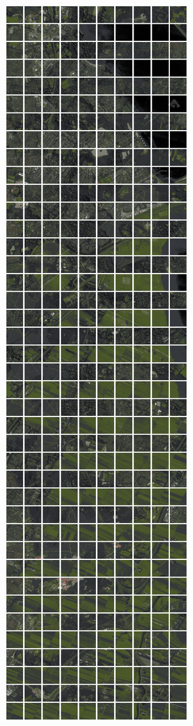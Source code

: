 <html>
<div>
<img src="https://github.com/HakkaTjakka/NL_TILE_MAP/blob/main/18/622/-1050/r.6220.-10500.png" height="44" width="44">
<img src="https://github.com/HakkaTjakka/NL_TILE_MAP/blob/main/18/622/-1050/r.6221.-10500.png" height="44" width="44">
<img src="https://github.com/HakkaTjakka/NL_TILE_MAP/blob/main/18/622/-1050/r.6222.-10500.png" height="44" width="44">
<img src="https://github.com/HakkaTjakka/NL_TILE_MAP/blob/main/18/622/-1050/r.6223.-10500.png" height="44" width="44">
<img src="https://github.com/HakkaTjakka/NL_TILE_MAP/blob/main/18/622/-1050/r.6224.-10500.png" height="44" width="44">
<img src="https://github.com/HakkaTjakka/NL_TILE_MAP/blob/main/18/622/-1050/r.6225.-10500.png" height="44" width="44">
<img src="https://github.com/HakkaTjakka/NL_TILE_MAP/blob/main/18/622/-1050/r.6226.-10500.png" height="44" width="44">
<img src="https://github.com/HakkaTjakka/NL_TILE_MAP/blob/main/18/622/-1050/r.6227.-10500.png" height="44" width="44">
<img src="https://github.com/HakkaTjakka/NL_TILE_MAP/blob/main/18/622/-1050/r.6228.-10500.png" height="44" width="44">
<img src="https://github.com/HakkaTjakka/NL_TILE_MAP/blob/main/18/622/-1050/r.6229.-10500.png" height="44" width="44">
<img src="https://github.com/HakkaTjakka/NL_TILE_MAP/blob/main/18/623/-1050/r.6230.-10500.png" height="44" width="44">
<img src="https://github.com/HakkaTjakka/NL_TILE_MAP/blob/main/18/623/-1050/r.6231.-10500.png" height="44" width="44">
<img src="https://github.com/HakkaTjakka/NL_TILE_MAP/blob/main/18/623/-1050/r.6232.-10500.png" height="44" width="44">
<img src="https://github.com/HakkaTjakka/NL_TILE_MAP/blob/main/18/623/-1050/r.6233.-10500.png" height="44" width="44">
<img src="https://github.com/HakkaTjakka/NL_TILE_MAP/blob/main/18/623/-1050/r.6234.-10500.png" height="44" width="44">
<img src="https://github.com/HakkaTjakka/NL_TILE_MAP/blob/main/18/623/-1050/r.6235.-10500.png" height="44" width="44">
<img src="https://github.com/HakkaTjakka/NL_TILE_MAP/blob/main/18/623/-1050/r.6236.-10500.png" height="44" width="44">
<img src="https://github.com/HakkaTjakka/NL_TILE_MAP/blob/main/18/623/-1050/r.6237.-10500.png" height="44" width="44">
<img src="https://github.com/HakkaTjakka/NL_TILE_MAP/blob/main/18/623/-1050/r.6238.-10500.png" height="44" width="44">
<img src="https://github.com/HakkaTjakka/NL_TILE_MAP/blob/main/18/623/-1050/r.6239.-10500.png" height="44" width="44">
<br>
<img src="https://github.com/HakkaTjakka/NL_TILE_MAP/blob/main/18/622/-1050/r.6220.-10499.png" height="44" width="44">
<img src="https://github.com/HakkaTjakka/NL_TILE_MAP/blob/main/18/622/-1050/r.6221.-10499.png" height="44" width="44">
<img src="https://github.com/HakkaTjakka/NL_TILE_MAP/blob/main/18/622/-1050/r.6222.-10499.png" height="44" width="44">
<img src="https://github.com/HakkaTjakka/NL_TILE_MAP/blob/main/18/622/-1050/r.6223.-10499.png" height="44" width="44">
<img src="https://github.com/HakkaTjakka/NL_TILE_MAP/blob/main/18/622/-1050/r.6224.-10499.png" height="44" width="44">
<img src="https://github.com/HakkaTjakka/NL_TILE_MAP/blob/main/18/622/-1050/r.6225.-10499.png" height="44" width="44">
<img src="https://github.com/HakkaTjakka/NL_TILE_MAP/blob/main/18/622/-1050/r.6226.-10499.png" height="44" width="44">
<img src="https://github.com/HakkaTjakka/NL_TILE_MAP/blob/main/18/622/-1050/r.6227.-10499.png" height="44" width="44">
<img src="https://github.com/HakkaTjakka/NL_TILE_MAP/blob/main/18/622/-1050/r.6228.-10499.png" height="44" width="44">
<img src="https://github.com/HakkaTjakka/NL_TILE_MAP/blob/main/18/622/-1050/r.6229.-10499.png" height="44" width="44">
<img src="https://github.com/HakkaTjakka/NL_TILE_MAP/blob/main/18/623/-1050/r.6230.-10499.png" height="44" width="44">
<img src="https://github.com/HakkaTjakka/NL_TILE_MAP/blob/main/18/623/-1050/r.6231.-10499.png" height="44" width="44">
<img src="https://github.com/HakkaTjakka/NL_TILE_MAP/blob/main/18/623/-1050/r.6232.-10499.png" height="44" width="44">
<img src="https://github.com/HakkaTjakka/NL_TILE_MAP/blob/main/18/623/-1050/r.6233.-10499.png" height="44" width="44">
<img src="https://github.com/HakkaTjakka/NL_TILE_MAP/blob/main/18/623/-1050/r.6234.-10499.png" height="44" width="44">
<img src="https://github.com/HakkaTjakka/NL_TILE_MAP/blob/main/18/623/-1050/r.6235.-10499.png" height="44" width="44">
<img src="https://github.com/HakkaTjakka/NL_TILE_MAP/blob/main/18/623/-1050/r.6236.-10499.png" height="44" width="44">
<img src="https://github.com/HakkaTjakka/NL_TILE_MAP/blob/main/18/623/-1050/r.6237.-10499.png" height="44" width="44">
<img src="https://github.com/HakkaTjakka/NL_TILE_MAP/blob/main/18/623/-1050/r.6238.-10499.png" height="44" width="44">
<img src="https://github.com/HakkaTjakka/NL_TILE_MAP/blob/main/18/623/-1050/r.6239.-10499.png" height="44" width="44">
<br>
<img src="https://github.com/HakkaTjakka/NL_TILE_MAP/blob/main/18/622/-1050/r.6220.-10498.png" height="44" width="44">
<img src="https://github.com/HakkaTjakka/NL_TILE_MAP/blob/main/18/622/-1050/r.6221.-10498.png" height="44" width="44">
<img src="https://github.com/HakkaTjakka/NL_TILE_MAP/blob/main/18/622/-1050/r.6222.-10498.png" height="44" width="44">
<img src="https://github.com/HakkaTjakka/NL_TILE_MAP/blob/main/18/622/-1050/r.6223.-10498.png" height="44" width="44">
<img src="https://github.com/HakkaTjakka/NL_TILE_MAP/blob/main/18/622/-1050/r.6224.-10498.png" height="44" width="44">
<img src="https://github.com/HakkaTjakka/NL_TILE_MAP/blob/main/18/622/-1050/r.6225.-10498.png" height="44" width="44">
<img src="https://github.com/HakkaTjakka/NL_TILE_MAP/blob/main/18/622/-1050/r.6226.-10498.png" height="44" width="44">
<img src="https://github.com/HakkaTjakka/NL_TILE_MAP/blob/main/18/622/-1050/r.6227.-10498.png" height="44" width="44">
<img src="https://github.com/HakkaTjakka/NL_TILE_MAP/blob/main/18/622/-1050/r.6228.-10498.png" height="44" width="44">
<img src="https://github.com/HakkaTjakka/NL_TILE_MAP/blob/main/18/622/-1050/r.6229.-10498.png" height="44" width="44">
<img src="https://github.com/HakkaTjakka/NL_TILE_MAP/blob/main/18/623/-1050/r.6230.-10498.png" height="44" width="44">
<img src="https://github.com/HakkaTjakka/NL_TILE_MAP/blob/main/18/623/-1050/r.6231.-10498.png" height="44" width="44">
<img src="https://github.com/HakkaTjakka/NL_TILE_MAP/blob/main/18/623/-1050/r.6232.-10498.png" height="44" width="44">
<img src="https://github.com/HakkaTjakka/NL_TILE_MAP/blob/main/18/623/-1050/r.6233.-10498.png" height="44" width="44">
<img src="https://github.com/HakkaTjakka/NL_TILE_MAP/blob/main/18/623/-1050/r.6234.-10498.png" height="44" width="44">
<img src="https://github.com/HakkaTjakka/NL_TILE_MAP/blob/main/18/623/-1050/r.6235.-10498.png" height="44" width="44">
<img src="https://github.com/HakkaTjakka/NL_TILE_MAP/blob/main/18/623/-1050/r.6236.-10498.png" height="44" width="44">
<img src="https://github.com/HakkaTjakka/NL_TILE_MAP/blob/main/18/623/-1050/r.6237.-10498.png" height="44" width="44">
<img src="https://github.com/HakkaTjakka/NL_TILE_MAP/blob/main/18/623/-1050/r.6238.-10498.png" height="44" width="44">
<img src="https://github.com/HakkaTjakka/NL_TILE_MAP/blob/main/18/623/-1050/r.6239.-10498.png" height="44" width="44">
<br>
<img src="https://github.com/HakkaTjakka/NL_TILE_MAP/blob/main/18/622/-1050/r.6220.-10497.png" height="44" width="44">
<img src="https://github.com/HakkaTjakka/NL_TILE_MAP/blob/main/18/622/-1050/r.6221.-10497.png" height="44" width="44">
<img src="https://github.com/HakkaTjakka/NL_TILE_MAP/blob/main/18/622/-1050/r.6222.-10497.png" height="44" width="44">
<img src="https://github.com/HakkaTjakka/NL_TILE_MAP/blob/main/18/622/-1050/r.6223.-10497.png" height="44" width="44">
<img src="https://github.com/HakkaTjakka/NL_TILE_MAP/blob/main/18/622/-1050/r.6224.-10497.png" height="44" width="44">
<img src="https://github.com/HakkaTjakka/NL_TILE_MAP/blob/main/18/622/-1050/r.6225.-10497.png" height="44" width="44">
<img src="https://github.com/HakkaTjakka/NL_TILE_MAP/blob/main/18/622/-1050/r.6226.-10497.png" height="44" width="44">
<img src="https://github.com/HakkaTjakka/NL_TILE_MAP/blob/main/18/622/-1050/r.6227.-10497.png" height="44" width="44">
<img src="https://github.com/HakkaTjakka/NL_TILE_MAP/blob/main/18/622/-1050/r.6228.-10497.png" height="44" width="44">
<img src="https://github.com/HakkaTjakka/NL_TILE_MAP/blob/main/18/622/-1050/r.6229.-10497.png" height="44" width="44">
<img src="https://github.com/HakkaTjakka/NL_TILE_MAP/blob/main/18/623/-1050/r.6230.-10497.png" height="44" width="44">
<img src="https://github.com/HakkaTjakka/NL_TILE_MAP/blob/main/18/623/-1050/r.6231.-10497.png" height="44" width="44">
<img src="https://github.com/HakkaTjakka/NL_TILE_MAP/blob/main/18/623/-1050/r.6232.-10497.png" height="44" width="44">
<img src="https://github.com/HakkaTjakka/NL_TILE_MAP/blob/main/18/623/-1050/r.6233.-10497.png" height="44" width="44">
<img src="https://github.com/HakkaTjakka/NL_TILE_MAP/blob/main/18/623/-1050/r.6234.-10497.png" height="44" width="44">
<img src="https://github.com/HakkaTjakka/NL_TILE_MAP/blob/main/18/623/-1050/r.6235.-10497.png" height="44" width="44">
<img src="https://github.com/HakkaTjakka/NL_TILE_MAP/blob/main/18/623/-1050/r.6236.-10497.png" height="44" width="44">
<img src="https://github.com/HakkaTjakka/NL_TILE_MAP/blob/main/18/623/-1050/r.6237.-10497.png" height="44" width="44">
<img src="https://github.com/HakkaTjakka/NL_TILE_MAP/blob/main/18/623/-1050/r.6238.-10497.png" height="44" width="44">
<img src="https://github.com/HakkaTjakka/NL_TILE_MAP/blob/main/18/623/-1050/r.6239.-10497.png" height="44" width="44">
<br>
<img src="https://github.com/HakkaTjakka/NL_TILE_MAP/blob/main/18/622/-1050/r.6220.-10496.png" height="44" width="44">
<img src="https://github.com/HakkaTjakka/NL_TILE_MAP/blob/main/18/622/-1050/r.6221.-10496.png" height="44" width="44">
<img src="https://github.com/HakkaTjakka/NL_TILE_MAP/blob/main/18/622/-1050/r.6222.-10496.png" height="44" width="44">
<img src="https://github.com/HakkaTjakka/NL_TILE_MAP/blob/main/18/622/-1050/r.6223.-10496.png" height="44" width="44">
<img src="https://github.com/HakkaTjakka/NL_TILE_MAP/blob/main/18/622/-1050/r.6224.-10496.png" height="44" width="44">
<img src="https://github.com/HakkaTjakka/NL_TILE_MAP/blob/main/18/622/-1050/r.6225.-10496.png" height="44" width="44">
<img src="https://github.com/HakkaTjakka/NL_TILE_MAP/blob/main/18/622/-1050/r.6226.-10496.png" height="44" width="44">
<img src="https://github.com/HakkaTjakka/NL_TILE_MAP/blob/main/18/622/-1050/r.6227.-10496.png" height="44" width="44">
<img src="https://github.com/HakkaTjakka/NL_TILE_MAP/blob/main/18/622/-1050/r.6228.-10496.png" height="44" width="44">
<img src="https://github.com/HakkaTjakka/NL_TILE_MAP/blob/main/18/622/-1050/r.6229.-10496.png" height="44" width="44">
<img src="https://github.com/HakkaTjakka/NL_TILE_MAP/blob/main/18/623/-1050/r.6230.-10496.png" height="44" width="44">
<img src="https://github.com/HakkaTjakka/NL_TILE_MAP/blob/main/18/623/-1050/r.6231.-10496.png" height="44" width="44">
<img src="https://github.com/HakkaTjakka/NL_TILE_MAP/blob/main/18/623/-1050/r.6232.-10496.png" height="44" width="44">
<img src="https://github.com/HakkaTjakka/NL_TILE_MAP/blob/main/18/623/-1050/r.6233.-10496.png" height="44" width="44">
<img src="https://github.com/HakkaTjakka/NL_TILE_MAP/blob/main/18/623/-1050/r.6234.-10496.png" height="44" width="44">
<img src="https://github.com/HakkaTjakka/NL_TILE_MAP/blob/main/18/623/-1050/r.6235.-10496.png" height="44" width="44">
<img src="https://github.com/HakkaTjakka/NL_TILE_MAP/blob/main/18/623/-1050/r.6236.-10496.png" height="44" width="44">
<img src="https://github.com/HakkaTjakka/NL_TILE_MAP/blob/main/18/623/-1050/r.6237.-10496.png" height="44" width="44">
<img src="https://github.com/HakkaTjakka/NL_TILE_MAP/blob/main/18/623/-1050/r.6238.-10496.png" height="44" width="44">
<img src="https://github.com/HakkaTjakka/NL_TILE_MAP/blob/main/18/623/-1050/r.6239.-10496.png" height="44" width="44">
<br>
<img src="https://github.com/HakkaTjakka/NL_TILE_MAP/blob/main/18/622/-1050/r.6220.-10495.png" height="44" width="44">
<img src="https://github.com/HakkaTjakka/NL_TILE_MAP/blob/main/18/622/-1050/r.6221.-10495.png" height="44" width="44">
<img src="https://github.com/HakkaTjakka/NL_TILE_MAP/blob/main/18/622/-1050/r.6222.-10495.png" height="44" width="44">
<img src="https://github.com/HakkaTjakka/NL_TILE_MAP/blob/main/18/622/-1050/r.6223.-10495.png" height="44" width="44">
<img src="https://github.com/HakkaTjakka/NL_TILE_MAP/blob/main/18/622/-1050/r.6224.-10495.png" height="44" width="44">
<img src="https://github.com/HakkaTjakka/NL_TILE_MAP/blob/main/18/622/-1050/r.6225.-10495.png" height="44" width="44">
<img src="https://github.com/HakkaTjakka/NL_TILE_MAP/blob/main/18/622/-1050/r.6226.-10495.png" height="44" width="44">
<img src="https://github.com/HakkaTjakka/NL_TILE_MAP/blob/main/18/622/-1050/r.6227.-10495.png" height="44" width="44">
<img src="https://github.com/HakkaTjakka/NL_TILE_MAP/blob/main/18/622/-1050/r.6228.-10495.png" height="44" width="44">
<img src="https://github.com/HakkaTjakka/NL_TILE_MAP/blob/main/18/622/-1050/r.6229.-10495.png" height="44" width="44">
<img src="https://github.com/HakkaTjakka/NL_TILE_MAP/blob/main/18/623/-1050/r.6230.-10495.png" height="44" width="44">
<img src="https://github.com/HakkaTjakka/NL_TILE_MAP/blob/main/18/623/-1050/r.6231.-10495.png" height="44" width="44">
<img src="https://github.com/HakkaTjakka/NL_TILE_MAP/blob/main/18/623/-1050/r.6232.-10495.png" height="44" width="44">
<img src="https://github.com/HakkaTjakka/NL_TILE_MAP/blob/main/18/623/-1050/r.6233.-10495.png" height="44" width="44">
<img src="https://github.com/HakkaTjakka/NL_TILE_MAP/blob/main/18/623/-1050/r.6234.-10495.png" height="44" width="44">
<img src="https://github.com/HakkaTjakka/NL_TILE_MAP/blob/main/18/623/-1050/r.6235.-10495.png" height="44" width="44">
<img src="https://github.com/HakkaTjakka/NL_TILE_MAP/blob/main/18/623/-1050/r.6236.-10495.png" height="44" width="44">
<img src="https://github.com/HakkaTjakka/NL_TILE_MAP/blob/main/18/623/-1050/r.6237.-10495.png" height="44" width="44">
<img src="https://github.com/HakkaTjakka/NL_TILE_MAP/blob/main/18/623/-1050/r.6238.-10495.png" height="44" width="44">
<img src="https://github.com/HakkaTjakka/NL_TILE_MAP/blob/main/18/623/-1050/r.6239.-10495.png" height="44" width="44">
<br>
<img src="https://github.com/HakkaTjakka/NL_TILE_MAP/blob/main/18/622/-1050/r.6220.-10494.png" height="44" width="44">
<img src="https://github.com/HakkaTjakka/NL_TILE_MAP/blob/main/18/622/-1050/r.6221.-10494.png" height="44" width="44">
<img src="https://github.com/HakkaTjakka/NL_TILE_MAP/blob/main/18/622/-1050/r.6222.-10494.png" height="44" width="44">
<img src="https://github.com/HakkaTjakka/NL_TILE_MAP/blob/main/18/622/-1050/r.6223.-10494.png" height="44" width="44">
<img src="https://github.com/HakkaTjakka/NL_TILE_MAP/blob/main/18/622/-1050/r.6224.-10494.png" height="44" width="44">
<img src="https://github.com/HakkaTjakka/NL_TILE_MAP/blob/main/18/622/-1050/r.6225.-10494.png" height="44" width="44">
<img src="https://github.com/HakkaTjakka/NL_TILE_MAP/blob/main/18/622/-1050/r.6226.-10494.png" height="44" width="44">
<img src="https://github.com/HakkaTjakka/NL_TILE_MAP/blob/main/18/622/-1050/r.6227.-10494.png" height="44" width="44">
<img src="https://github.com/HakkaTjakka/NL_TILE_MAP/blob/main/18/622/-1050/r.6228.-10494.png" height="44" width="44">
<img src="https://github.com/HakkaTjakka/NL_TILE_MAP/blob/main/18/622/-1050/r.6229.-10494.png" height="44" width="44">
<img src="https://github.com/HakkaTjakka/NL_TILE_MAP/blob/main/18/623/-1050/r.6230.-10494.png" height="44" width="44">
<img src="https://github.com/HakkaTjakka/NL_TILE_MAP/blob/main/18/623/-1050/r.6231.-10494.png" height="44" width="44">
<img src="https://github.com/HakkaTjakka/NL_TILE_MAP/blob/main/18/623/-1050/r.6232.-10494.png" height="44" width="44">
<img src="https://github.com/HakkaTjakka/NL_TILE_MAP/blob/main/18/623/-1050/r.6233.-10494.png" height="44" width="44">
<img src="https://github.com/HakkaTjakka/NL_TILE_MAP/blob/main/18/623/-1050/r.6234.-10494.png" height="44" width="44">
<img src="https://github.com/HakkaTjakka/NL_TILE_MAP/blob/main/18/623/-1050/r.6235.-10494.png" height="44" width="44">
<img src="https://github.com/HakkaTjakka/NL_TILE_MAP/blob/main/18/623/-1050/r.6236.-10494.png" height="44" width="44">
<img src="https://github.com/HakkaTjakka/NL_TILE_MAP/blob/main/18/623/-1050/r.6237.-10494.png" height="44" width="44">
<img src="https://github.com/HakkaTjakka/NL_TILE_MAP/blob/main/18/623/-1050/r.6238.-10494.png" height="44" width="44">
<img src="https://github.com/HakkaTjakka/NL_TILE_MAP/blob/main/18/623/-1050/r.6239.-10494.png" height="44" width="44">
<br>
<img src="https://github.com/HakkaTjakka/NL_TILE_MAP/blob/main/18/622/-1050/r.6220.-10493.png" height="44" width="44">
<img src="https://github.com/HakkaTjakka/NL_TILE_MAP/blob/main/18/622/-1050/r.6221.-10493.png" height="44" width="44">
<img src="https://github.com/HakkaTjakka/NL_TILE_MAP/blob/main/18/622/-1050/r.6222.-10493.png" height="44" width="44">
<img src="https://github.com/HakkaTjakka/NL_TILE_MAP/blob/main/18/622/-1050/r.6223.-10493.png" height="44" width="44">
<img src="https://github.com/HakkaTjakka/NL_TILE_MAP/blob/main/18/622/-1050/r.6224.-10493.png" height="44" width="44">
<img src="https://github.com/HakkaTjakka/NL_TILE_MAP/blob/main/18/622/-1050/r.6225.-10493.png" height="44" width="44">
<img src="https://github.com/HakkaTjakka/NL_TILE_MAP/blob/main/18/622/-1050/r.6226.-10493.png" height="44" width="44">
<img src="https://github.com/HakkaTjakka/NL_TILE_MAP/blob/main/18/622/-1050/r.6227.-10493.png" height="44" width="44">
<img src="https://github.com/HakkaTjakka/NL_TILE_MAP/blob/main/18/622/-1050/r.6228.-10493.png" height="44" width="44">
<img src="https://github.com/HakkaTjakka/NL_TILE_MAP/blob/main/18/622/-1050/r.6229.-10493.png" height="44" width="44">
<img src="https://github.com/HakkaTjakka/NL_TILE_MAP/blob/main/18/623/-1050/r.6230.-10493.png" height="44" width="44">
<img src="https://github.com/HakkaTjakka/NL_TILE_MAP/blob/main/18/623/-1050/r.6231.-10493.png" height="44" width="44">
<img src="https://github.com/HakkaTjakka/NL_TILE_MAP/blob/main/18/623/-1050/r.6232.-10493.png" height="44" width="44">
<img src="https://github.com/HakkaTjakka/NL_TILE_MAP/blob/main/18/623/-1050/r.6233.-10493.png" height="44" width="44">
<img src="https://github.com/HakkaTjakka/NL_TILE_MAP/blob/main/18/623/-1050/r.6234.-10493.png" height="44" width="44">
<img src="https://github.com/HakkaTjakka/NL_TILE_MAP/blob/main/18/623/-1050/r.6235.-10493.png" height="44" width="44">
<img src="https://github.com/HakkaTjakka/NL_TILE_MAP/blob/main/18/623/-1050/r.6236.-10493.png" height="44" width="44">
<img src="https://github.com/HakkaTjakka/NL_TILE_MAP/blob/main/18/623/-1050/r.6237.-10493.png" height="44" width="44">
<img src="https://github.com/HakkaTjakka/NL_TILE_MAP/blob/main/18/623/-1050/r.6238.-10493.png" height="44" width="44">
<img src="https://github.com/HakkaTjakka/NL_TILE_MAP/blob/main/18/623/-1050/r.6239.-10493.png" height="44" width="44">
<br>
<img src="https://github.com/HakkaTjakka/NL_TILE_MAP/blob/main/18/622/-1050/r.6220.-10492.png" height="44" width="44">
<img src="https://github.com/HakkaTjakka/NL_TILE_MAP/blob/main/18/622/-1050/r.6221.-10492.png" height="44" width="44">
<img src="https://github.com/HakkaTjakka/NL_TILE_MAP/blob/main/18/622/-1050/r.6222.-10492.png" height="44" width="44">
<img src="https://github.com/HakkaTjakka/NL_TILE_MAP/blob/main/18/622/-1050/r.6223.-10492.png" height="44" width="44">
<img src="https://github.com/HakkaTjakka/NL_TILE_MAP/blob/main/18/622/-1050/r.6224.-10492.png" height="44" width="44">
<img src="https://github.com/HakkaTjakka/NL_TILE_MAP/blob/main/18/622/-1050/r.6225.-10492.png" height="44" width="44">
<img src="https://github.com/HakkaTjakka/NL_TILE_MAP/blob/main/18/622/-1050/r.6226.-10492.png" height="44" width="44">
<img src="https://github.com/HakkaTjakka/NL_TILE_MAP/blob/main/18/622/-1050/r.6227.-10492.png" height="44" width="44">
<img src="https://github.com/HakkaTjakka/NL_TILE_MAP/blob/main/18/622/-1050/r.6228.-10492.png" height="44" width="44">
<img src="https://github.com/HakkaTjakka/NL_TILE_MAP/blob/main/18/622/-1050/r.6229.-10492.png" height="44" width="44">
<img src="https://github.com/HakkaTjakka/NL_TILE_MAP/blob/main/18/623/-1050/r.6230.-10492.png" height="44" width="44">
<img src="https://github.com/HakkaTjakka/NL_TILE_MAP/blob/main/18/623/-1050/r.6231.-10492.png" height="44" width="44">
<img src="https://github.com/HakkaTjakka/NL_TILE_MAP/blob/main/18/623/-1050/r.6232.-10492.png" height="44" width="44">
<img src="https://github.com/HakkaTjakka/NL_TILE_MAP/blob/main/18/623/-1050/r.6233.-10492.png" height="44" width="44">
<img src="https://github.com/HakkaTjakka/NL_TILE_MAP/blob/main/18/623/-1050/r.6234.-10492.png" height="44" width="44">
<img src="https://github.com/HakkaTjakka/NL_TILE_MAP/blob/main/18/623/-1050/r.6235.-10492.png" height="44" width="44">
<img src="https://github.com/HakkaTjakka/NL_TILE_MAP/blob/main/18/623/-1050/r.6236.-10492.png" height="44" width="44">
<img src="https://github.com/HakkaTjakka/NL_TILE_MAP/blob/main/18/623/-1050/r.6237.-10492.png" height="44" width="44">
<img src="https://github.com/HakkaTjakka/NL_TILE_MAP/blob/main/18/623/-1050/r.6238.-10492.png" height="44" width="44">
<img src="https://github.com/HakkaTjakka/NL_TILE_MAP/blob/main/18/623/-1050/r.6239.-10492.png" height="44" width="44">
<br>
<img src="https://github.com/HakkaTjakka/NL_TILE_MAP/blob/main/18/622/-1050/r.6220.-10491.png" height="44" width="44">
<img src="https://github.com/HakkaTjakka/NL_TILE_MAP/blob/main/18/622/-1050/r.6221.-10491.png" height="44" width="44">
<img src="https://github.com/HakkaTjakka/NL_TILE_MAP/blob/main/18/622/-1050/r.6222.-10491.png" height="44" width="44">
<img src="https://github.com/HakkaTjakka/NL_TILE_MAP/blob/main/18/622/-1050/r.6223.-10491.png" height="44" width="44">
<img src="https://github.com/HakkaTjakka/NL_TILE_MAP/blob/main/18/622/-1050/r.6224.-10491.png" height="44" width="44">
<img src="https://github.com/HakkaTjakka/NL_TILE_MAP/blob/main/18/622/-1050/r.6225.-10491.png" height="44" width="44">
<img src="https://github.com/HakkaTjakka/NL_TILE_MAP/blob/main/18/622/-1050/r.6226.-10491.png" height="44" width="44">
<img src="https://github.com/HakkaTjakka/NL_TILE_MAP/blob/main/18/622/-1050/r.6227.-10491.png" height="44" width="44">
<img src="https://github.com/HakkaTjakka/NL_TILE_MAP/blob/main/18/622/-1050/r.6228.-10491.png" height="44" width="44">
<img src="https://github.com/HakkaTjakka/NL_TILE_MAP/blob/main/18/622/-1050/r.6229.-10491.png" height="44" width="44">
<img src="https://github.com/HakkaTjakka/NL_TILE_MAP/blob/main/18/623/-1050/r.6230.-10491.png" height="44" width="44">
<img src="https://github.com/HakkaTjakka/NL_TILE_MAP/blob/main/18/623/-1050/r.6231.-10491.png" height="44" width="44">
<img src="https://github.com/HakkaTjakka/NL_TILE_MAP/blob/main/18/623/-1050/r.6232.-10491.png" height="44" width="44">
<img src="https://github.com/HakkaTjakka/NL_TILE_MAP/blob/main/18/623/-1050/r.6233.-10491.png" height="44" width="44">
<img src="https://github.com/HakkaTjakka/NL_TILE_MAP/blob/main/18/623/-1050/r.6234.-10491.png" height="44" width="44">
<img src="https://github.com/HakkaTjakka/NL_TILE_MAP/blob/main/18/623/-1050/r.6235.-10491.png" height="44" width="44">
<img src="https://github.com/HakkaTjakka/NL_TILE_MAP/blob/main/18/623/-1050/r.6236.-10491.png" height="44" width="44">
<img src="https://github.com/HakkaTjakka/NL_TILE_MAP/blob/main/18/623/-1050/r.6237.-10491.png" height="44" width="44">
<img src="https://github.com/HakkaTjakka/NL_TILE_MAP/blob/main/18/623/-1050/r.6238.-10491.png" height="44" width="44">
<img src="https://github.com/HakkaTjakka/NL_TILE_MAP/blob/main/18/623/-1050/r.6239.-10491.png" height="44" width="44">
<br>
<img src="https://github.com/HakkaTjakka/NL_TILE_MAP/blob/main/18/622/-1049/r.6220.-10490.png" height="44" width="44">
<img src="https://github.com/HakkaTjakka/NL_TILE_MAP/blob/main/18/622/-1049/r.6221.-10490.png" height="44" width="44">
<img src="https://github.com/HakkaTjakka/NL_TILE_MAP/blob/main/18/622/-1049/r.6222.-10490.png" height="44" width="44">
<img src="https://github.com/HakkaTjakka/NL_TILE_MAP/blob/main/18/622/-1049/r.6223.-10490.png" height="44" width="44">
<img src="https://github.com/HakkaTjakka/NL_TILE_MAP/blob/main/18/622/-1049/r.6224.-10490.png" height="44" width="44">
<img src="https://github.com/HakkaTjakka/NL_TILE_MAP/blob/main/18/622/-1049/r.6225.-10490.png" height="44" width="44">
<img src="https://github.com/HakkaTjakka/NL_TILE_MAP/blob/main/18/622/-1049/r.6226.-10490.png" height="44" width="44">
<img src="https://github.com/HakkaTjakka/NL_TILE_MAP/blob/main/18/622/-1049/r.6227.-10490.png" height="44" width="44">
<img src="https://github.com/HakkaTjakka/NL_TILE_MAP/blob/main/18/622/-1049/r.6228.-10490.png" height="44" width="44">
<img src="https://github.com/HakkaTjakka/NL_TILE_MAP/blob/main/18/622/-1049/r.6229.-10490.png" height="44" width="44">
<img src="https://github.com/HakkaTjakka/NL_TILE_MAP/blob/main/18/623/-1049/r.6230.-10490.png" height="44" width="44">
<img src="https://github.com/HakkaTjakka/NL_TILE_MAP/blob/main/18/623/-1049/r.6231.-10490.png" height="44" width="44">
<img src="https://github.com/HakkaTjakka/NL_TILE_MAP/blob/main/18/623/-1049/r.6232.-10490.png" height="44" width="44">
<img src="https://github.com/HakkaTjakka/NL_TILE_MAP/blob/main/18/623/-1049/r.6233.-10490.png" height="44" width="44">
<img src="https://github.com/HakkaTjakka/NL_TILE_MAP/blob/main/18/623/-1049/r.6234.-10490.png" height="44" width="44">
<img src="https://github.com/HakkaTjakka/NL_TILE_MAP/blob/main/18/623/-1049/r.6235.-10490.png" height="44" width="44">
<img src="https://github.com/HakkaTjakka/NL_TILE_MAP/blob/main/18/623/-1049/r.6236.-10490.png" height="44" width="44">
<img src="https://github.com/HakkaTjakka/NL_TILE_MAP/blob/main/18/623/-1049/r.6237.-10490.png" height="44" width="44">
<img src="https://github.com/HakkaTjakka/NL_TILE_MAP/blob/main/18/623/-1049/r.6238.-10490.png" height="44" width="44">
<img src="https://github.com/HakkaTjakka/NL_TILE_MAP/blob/main/18/623/-1049/r.6239.-10490.png" height="44" width="44">
<br>
<img src="https://github.com/HakkaTjakka/NL_TILE_MAP/blob/main/18/622/-1049/r.6220.-10489.png" height="44" width="44">
<img src="https://github.com/HakkaTjakka/NL_TILE_MAP/blob/main/18/622/-1049/r.6221.-10489.png" height="44" width="44">
<img src="https://github.com/HakkaTjakka/NL_TILE_MAP/blob/main/18/622/-1049/r.6222.-10489.png" height="44" width="44">
<img src="https://github.com/HakkaTjakka/NL_TILE_MAP/blob/main/18/622/-1049/r.6223.-10489.png" height="44" width="44">
<img src="https://github.com/HakkaTjakka/NL_TILE_MAP/blob/main/18/622/-1049/r.6224.-10489.png" height="44" width="44">
<img src="https://github.com/HakkaTjakka/NL_TILE_MAP/blob/main/18/622/-1049/r.6225.-10489.png" height="44" width="44">
<img src="https://github.com/HakkaTjakka/NL_TILE_MAP/blob/main/18/622/-1049/r.6226.-10489.png" height="44" width="44">
<img src="https://github.com/HakkaTjakka/NL_TILE_MAP/blob/main/18/622/-1049/r.6227.-10489.png" height="44" width="44">
<img src="https://github.com/HakkaTjakka/NL_TILE_MAP/blob/main/18/622/-1049/r.6228.-10489.png" height="44" width="44">
<img src="https://github.com/HakkaTjakka/NL_TILE_MAP/blob/main/18/622/-1049/r.6229.-10489.png" height="44" width="44">
<img src="https://github.com/HakkaTjakka/NL_TILE_MAP/blob/main/18/623/-1049/r.6230.-10489.png" height="44" width="44">
<img src="https://github.com/HakkaTjakka/NL_TILE_MAP/blob/main/18/623/-1049/r.6231.-10489.png" height="44" width="44">
<img src="https://github.com/HakkaTjakka/NL_TILE_MAP/blob/main/18/623/-1049/r.6232.-10489.png" height="44" width="44">
<img src="https://github.com/HakkaTjakka/NL_TILE_MAP/blob/main/18/623/-1049/r.6233.-10489.png" height="44" width="44">
<img src="https://github.com/HakkaTjakka/NL_TILE_MAP/blob/main/18/623/-1049/r.6234.-10489.png" height="44" width="44">
<img src="https://github.com/HakkaTjakka/NL_TILE_MAP/blob/main/18/623/-1049/r.6235.-10489.png" height="44" width="44">
<img src="https://github.com/HakkaTjakka/NL_TILE_MAP/blob/main/18/623/-1049/r.6236.-10489.png" height="44" width="44">
<img src="https://github.com/HakkaTjakka/NL_TILE_MAP/blob/main/18/623/-1049/r.6237.-10489.png" height="44" width="44">
<img src="https://github.com/HakkaTjakka/NL_TILE_MAP/blob/main/18/623/-1049/r.6238.-10489.png" height="44" width="44">
<img src="https://github.com/HakkaTjakka/NL_TILE_MAP/blob/main/18/623/-1049/r.6239.-10489.png" height="44" width="44">
<br>
<img src="https://github.com/HakkaTjakka/NL_TILE_MAP/blob/main/18/622/-1049/r.6220.-10488.png" height="44" width="44">
<img src="https://github.com/HakkaTjakka/NL_TILE_MAP/blob/main/18/622/-1049/r.6221.-10488.png" height="44" width="44">
<img src="https://github.com/HakkaTjakka/NL_TILE_MAP/blob/main/18/622/-1049/r.6222.-10488.png" height="44" width="44">
<img src="https://github.com/HakkaTjakka/NL_TILE_MAP/blob/main/18/622/-1049/r.6223.-10488.png" height="44" width="44">
<img src="https://github.com/HakkaTjakka/NL_TILE_MAP/blob/main/18/622/-1049/r.6224.-10488.png" height="44" width="44">
<img src="https://github.com/HakkaTjakka/NL_TILE_MAP/blob/main/18/622/-1049/r.6225.-10488.png" height="44" width="44">
<img src="https://github.com/HakkaTjakka/NL_TILE_MAP/blob/main/18/622/-1049/r.6226.-10488.png" height="44" width="44">
<img src="https://github.com/HakkaTjakka/NL_TILE_MAP/blob/main/18/622/-1049/r.6227.-10488.png" height="44" width="44">
<img src="https://github.com/HakkaTjakka/NL_TILE_MAP/blob/main/18/622/-1049/r.6228.-10488.png" height="44" width="44">
<img src="https://github.com/HakkaTjakka/NL_TILE_MAP/blob/main/18/622/-1049/r.6229.-10488.png" height="44" width="44">
<img src="https://github.com/HakkaTjakka/NL_TILE_MAP/blob/main/18/623/-1049/r.6230.-10488.png" height="44" width="44">
<img src="https://github.com/HakkaTjakka/NL_TILE_MAP/blob/main/18/623/-1049/r.6231.-10488.png" height="44" width="44">
<img src="https://github.com/HakkaTjakka/NL_TILE_MAP/blob/main/18/623/-1049/r.6232.-10488.png" height="44" width="44">
<img src="https://github.com/HakkaTjakka/NL_TILE_MAP/blob/main/18/623/-1049/r.6233.-10488.png" height="44" width="44">
<img src="https://github.com/HakkaTjakka/NL_TILE_MAP/blob/main/18/623/-1049/r.6234.-10488.png" height="44" width="44">
<img src="https://github.com/HakkaTjakka/NL_TILE_MAP/blob/main/18/623/-1049/r.6235.-10488.png" height="44" width="44">
<img src="https://github.com/HakkaTjakka/NL_TILE_MAP/blob/main/18/623/-1049/r.6236.-10488.png" height="44" width="44">
<img src="https://github.com/HakkaTjakka/NL_TILE_MAP/blob/main/18/623/-1049/r.6237.-10488.png" height="44" width="44">
<img src="https://github.com/HakkaTjakka/NL_TILE_MAP/blob/main/18/623/-1049/r.6238.-10488.png" height="44" width="44">
<img src="https://github.com/HakkaTjakka/NL_TILE_MAP/blob/main/18/623/-1049/r.6239.-10488.png" height="44" width="44">
<br>
<img src="https://github.com/HakkaTjakka/NL_TILE_MAP/blob/main/18/622/-1049/r.6220.-10487.png" height="44" width="44">
<img src="https://github.com/HakkaTjakka/NL_TILE_MAP/blob/main/18/622/-1049/r.6221.-10487.png" height="44" width="44">
<img src="https://github.com/HakkaTjakka/NL_TILE_MAP/blob/main/18/622/-1049/r.6222.-10487.png" height="44" width="44">
<img src="https://github.com/HakkaTjakka/NL_TILE_MAP/blob/main/18/622/-1049/r.6223.-10487.png" height="44" width="44">
<img src="https://github.com/HakkaTjakka/NL_TILE_MAP/blob/main/18/622/-1049/r.6224.-10487.png" height="44" width="44">
<img src="https://github.com/HakkaTjakka/NL_TILE_MAP/blob/main/18/622/-1049/r.6225.-10487.png" height="44" width="44">
<img src="https://github.com/HakkaTjakka/NL_TILE_MAP/blob/main/18/622/-1049/r.6226.-10487.png" height="44" width="44">
<img src="https://github.com/HakkaTjakka/NL_TILE_MAP/blob/main/18/622/-1049/r.6227.-10487.png" height="44" width="44">
<img src="https://github.com/HakkaTjakka/NL_TILE_MAP/blob/main/18/622/-1049/r.6228.-10487.png" height="44" width="44">
<img src="https://github.com/HakkaTjakka/NL_TILE_MAP/blob/main/18/622/-1049/r.6229.-10487.png" height="44" width="44">
<img src="https://github.com/HakkaTjakka/NL_TILE_MAP/blob/main/18/623/-1049/r.6230.-10487.png" height="44" width="44">
<img src="https://github.com/HakkaTjakka/NL_TILE_MAP/blob/main/18/623/-1049/r.6231.-10487.png" height="44" width="44">
<img src="https://github.com/HakkaTjakka/NL_TILE_MAP/blob/main/18/623/-1049/r.6232.-10487.png" height="44" width="44">
<img src="https://github.com/HakkaTjakka/NL_TILE_MAP/blob/main/18/623/-1049/r.6233.-10487.png" height="44" width="44">
<img src="https://github.com/HakkaTjakka/NL_TILE_MAP/blob/main/18/623/-1049/r.6234.-10487.png" height="44" width="44">
<img src="https://github.com/HakkaTjakka/NL_TILE_MAP/blob/main/18/623/-1049/r.6235.-10487.png" height="44" width="44">
<img src="https://github.com/HakkaTjakka/NL_TILE_MAP/blob/main/18/623/-1049/r.6236.-10487.png" height="44" width="44">
<img src="https://github.com/HakkaTjakka/NL_TILE_MAP/blob/main/18/623/-1049/r.6237.-10487.png" height="44" width="44">
<img src="https://github.com/HakkaTjakka/NL_TILE_MAP/blob/main/18/623/-1049/r.6238.-10487.png" height="44" width="44">
<img src="https://github.com/HakkaTjakka/NL_TILE_MAP/blob/main/18/623/-1049/r.6239.-10487.png" height="44" width="44">
<br>
<img src="https://github.com/HakkaTjakka/NL_TILE_MAP/blob/main/18/622/-1049/r.6220.-10486.png" height="44" width="44">
<img src="https://github.com/HakkaTjakka/NL_TILE_MAP/blob/main/18/622/-1049/r.6221.-10486.png" height="44" width="44">
<img src="https://github.com/HakkaTjakka/NL_TILE_MAP/blob/main/18/622/-1049/r.6222.-10486.png" height="44" width="44">
<img src="https://github.com/HakkaTjakka/NL_TILE_MAP/blob/main/18/622/-1049/r.6223.-10486.png" height="44" width="44">
<img src="https://github.com/HakkaTjakka/NL_TILE_MAP/blob/main/18/622/-1049/r.6224.-10486.png" height="44" width="44">
<img src="https://github.com/HakkaTjakka/NL_TILE_MAP/blob/main/18/622/-1049/r.6225.-10486.png" height="44" width="44">
<img src="https://github.com/HakkaTjakka/NL_TILE_MAP/blob/main/18/622/-1049/r.6226.-10486.png" height="44" width="44">
<img src="https://github.com/HakkaTjakka/NL_TILE_MAP/blob/main/18/622/-1049/r.6227.-10486.png" height="44" width="44">
<img src="https://github.com/HakkaTjakka/NL_TILE_MAP/blob/main/18/622/-1049/r.6228.-10486.png" height="44" width="44">
<img src="https://github.com/HakkaTjakka/NL_TILE_MAP/blob/main/18/622/-1049/r.6229.-10486.png" height="44" width="44">
<img src="https://github.com/HakkaTjakka/NL_TILE_MAP/blob/main/18/623/-1049/r.6230.-10486.png" height="44" width="44">
<img src="https://github.com/HakkaTjakka/NL_TILE_MAP/blob/main/18/623/-1049/r.6231.-10486.png" height="44" width="44">
<img src="https://github.com/HakkaTjakka/NL_TILE_MAP/blob/main/18/623/-1049/r.6232.-10486.png" height="44" width="44">
<img src="https://github.com/HakkaTjakka/NL_TILE_MAP/blob/main/18/623/-1049/r.6233.-10486.png" height="44" width="44">
<img src="https://github.com/HakkaTjakka/NL_TILE_MAP/blob/main/18/623/-1049/r.6234.-10486.png" height="44" width="44">
<img src="https://github.com/HakkaTjakka/NL_TILE_MAP/blob/main/18/623/-1049/r.6235.-10486.png" height="44" width="44">
<img src="https://github.com/HakkaTjakka/NL_TILE_MAP/blob/main/18/623/-1049/r.6236.-10486.png" height="44" width="44">
<img src="https://github.com/HakkaTjakka/NL_TILE_MAP/blob/main/18/623/-1049/r.6237.-10486.png" height="44" width="44">
<img src="https://github.com/HakkaTjakka/NL_TILE_MAP/blob/main/18/623/-1049/r.6238.-10486.png" height="44" width="44">
<img src="https://github.com/HakkaTjakka/NL_TILE_MAP/blob/main/18/623/-1049/r.6239.-10486.png" height="44" width="44">
<br>
<img src="https://github.com/HakkaTjakka/NL_TILE_MAP/blob/main/18/622/-1049/r.6220.-10485.png" height="44" width="44">
<img src="https://github.com/HakkaTjakka/NL_TILE_MAP/blob/main/18/622/-1049/r.6221.-10485.png" height="44" width="44">
<img src="https://github.com/HakkaTjakka/NL_TILE_MAP/blob/main/18/622/-1049/r.6222.-10485.png" height="44" width="44">
<img src="https://github.com/HakkaTjakka/NL_TILE_MAP/blob/main/18/622/-1049/r.6223.-10485.png" height="44" width="44">
<img src="https://github.com/HakkaTjakka/NL_TILE_MAP/blob/main/18/622/-1049/r.6224.-10485.png" height="44" width="44">
<img src="https://github.com/HakkaTjakka/NL_TILE_MAP/blob/main/18/622/-1049/r.6225.-10485.png" height="44" width="44">
<img src="https://github.com/HakkaTjakka/NL_TILE_MAP/blob/main/18/622/-1049/r.6226.-10485.png" height="44" width="44">
<img src="https://github.com/HakkaTjakka/NL_TILE_MAP/blob/main/18/622/-1049/r.6227.-10485.png" height="44" width="44">
<img src="https://github.com/HakkaTjakka/NL_TILE_MAP/blob/main/18/622/-1049/r.6228.-10485.png" height="44" width="44">
<img src="https://github.com/HakkaTjakka/NL_TILE_MAP/blob/main/18/622/-1049/r.6229.-10485.png" height="44" width="44">
<img src="https://github.com/HakkaTjakka/NL_TILE_MAP/blob/main/18/623/-1049/r.6230.-10485.png" height="44" width="44">
<img src="https://github.com/HakkaTjakka/NL_TILE_MAP/blob/main/18/623/-1049/r.6231.-10485.png" height="44" width="44">
<img src="https://github.com/HakkaTjakka/NL_TILE_MAP/blob/main/18/623/-1049/r.6232.-10485.png" height="44" width="44">
<img src="https://github.com/HakkaTjakka/NL_TILE_MAP/blob/main/18/623/-1049/r.6233.-10485.png" height="44" width="44">
<img src="https://github.com/HakkaTjakka/NL_TILE_MAP/blob/main/18/623/-1049/r.6234.-10485.png" height="44" width="44">
<img src="https://github.com/HakkaTjakka/NL_TILE_MAP/blob/main/18/623/-1049/r.6235.-10485.png" height="44" width="44">
<img src="https://github.com/HakkaTjakka/NL_TILE_MAP/blob/main/18/623/-1049/r.6236.-10485.png" height="44" width="44">
<img src="https://github.com/HakkaTjakka/NL_TILE_MAP/blob/main/18/623/-1049/r.6237.-10485.png" height="44" width="44">
<img src="https://github.com/HakkaTjakka/NL_TILE_MAP/blob/main/18/623/-1049/r.6238.-10485.png" height="44" width="44">
<img src="https://github.com/HakkaTjakka/NL_TILE_MAP/blob/main/18/623/-1049/r.6239.-10485.png" height="44" width="44">
<br>
<img src="https://github.com/HakkaTjakka/NL_TILE_MAP/blob/main/18/622/-1049/r.6220.-10484.png" height="44" width="44">
<img src="https://github.com/HakkaTjakka/NL_TILE_MAP/blob/main/18/622/-1049/r.6221.-10484.png" height="44" width="44">
<img src="https://github.com/HakkaTjakka/NL_TILE_MAP/blob/main/18/622/-1049/r.6222.-10484.png" height="44" width="44">
<img src="https://github.com/HakkaTjakka/NL_TILE_MAP/blob/main/18/622/-1049/r.6223.-10484.png" height="44" width="44">
<img src="https://github.com/HakkaTjakka/NL_TILE_MAP/blob/main/18/622/-1049/r.6224.-10484.png" height="44" width="44">
<img src="https://github.com/HakkaTjakka/NL_TILE_MAP/blob/main/18/622/-1049/r.6225.-10484.png" height="44" width="44">
<img src="https://github.com/HakkaTjakka/NL_TILE_MAP/blob/main/18/622/-1049/r.6226.-10484.png" height="44" width="44">
<img src="https://github.com/HakkaTjakka/NL_TILE_MAP/blob/main/18/622/-1049/r.6227.-10484.png" height="44" width="44">
<img src="https://github.com/HakkaTjakka/NL_TILE_MAP/blob/main/18/622/-1049/r.6228.-10484.png" height="44" width="44">
<img src="https://github.com/HakkaTjakka/NL_TILE_MAP/blob/main/18/622/-1049/r.6229.-10484.png" height="44" width="44">
<img src="https://github.com/HakkaTjakka/NL_TILE_MAP/blob/main/18/623/-1049/r.6230.-10484.png" height="44" width="44">
<img src="https://github.com/HakkaTjakka/NL_TILE_MAP/blob/main/18/623/-1049/r.6231.-10484.png" height="44" width="44">
<img src="https://github.com/HakkaTjakka/NL_TILE_MAP/blob/main/18/623/-1049/r.6232.-10484.png" height="44" width="44">
<img src="https://github.com/HakkaTjakka/NL_TILE_MAP/blob/main/18/623/-1049/r.6233.-10484.png" height="44" width="44">
<img src="https://github.com/HakkaTjakka/NL_TILE_MAP/blob/main/18/623/-1049/r.6234.-10484.png" height="44" width="44">
<img src="https://github.com/HakkaTjakka/NL_TILE_MAP/blob/main/18/623/-1049/r.6235.-10484.png" height="44" width="44">
<img src="https://github.com/HakkaTjakka/NL_TILE_MAP/blob/main/18/623/-1049/r.6236.-10484.png" height="44" width="44">
<img src="https://github.com/HakkaTjakka/NL_TILE_MAP/blob/main/18/623/-1049/r.6237.-10484.png" height="44" width="44">
<img src="https://github.com/HakkaTjakka/NL_TILE_MAP/blob/main/18/623/-1049/r.6238.-10484.png" height="44" width="44">
<img src="https://github.com/HakkaTjakka/NL_TILE_MAP/blob/main/18/623/-1049/r.6239.-10484.png" height="44" width="44">
<br>
<img src="https://github.com/HakkaTjakka/NL_TILE_MAP/blob/main/18/622/-1049/r.6220.-10483.png" height="44" width="44">
<img src="https://github.com/HakkaTjakka/NL_TILE_MAP/blob/main/18/622/-1049/r.6221.-10483.png" height="44" width="44">
<img src="https://github.com/HakkaTjakka/NL_TILE_MAP/blob/main/18/622/-1049/r.6222.-10483.png" height="44" width="44">
<img src="https://github.com/HakkaTjakka/NL_TILE_MAP/blob/main/18/622/-1049/r.6223.-10483.png" height="44" width="44">
<img src="https://github.com/HakkaTjakka/NL_TILE_MAP/blob/main/18/622/-1049/r.6224.-10483.png" height="44" width="44">
<img src="https://github.com/HakkaTjakka/NL_TILE_MAP/blob/main/18/622/-1049/r.6225.-10483.png" height="44" width="44">
<img src="https://github.com/HakkaTjakka/NL_TILE_MAP/blob/main/18/622/-1049/r.6226.-10483.png" height="44" width="44">
<img src="https://github.com/HakkaTjakka/NL_TILE_MAP/blob/main/18/622/-1049/r.6227.-10483.png" height="44" width="44">
<img src="https://github.com/HakkaTjakka/NL_TILE_MAP/blob/main/18/622/-1049/r.6228.-10483.png" height="44" width="44">
<img src="https://github.com/HakkaTjakka/NL_TILE_MAP/blob/main/18/622/-1049/r.6229.-10483.png" height="44" width="44">
<img src="https://github.com/HakkaTjakka/NL_TILE_MAP/blob/main/18/623/-1049/r.6230.-10483.png" height="44" width="44">
<img src="https://github.com/HakkaTjakka/NL_TILE_MAP/blob/main/18/623/-1049/r.6231.-10483.png" height="44" width="44">
<img src="https://github.com/HakkaTjakka/NL_TILE_MAP/blob/main/18/623/-1049/r.6232.-10483.png" height="44" width="44">
<img src="https://github.com/HakkaTjakka/NL_TILE_MAP/blob/main/18/623/-1049/r.6233.-10483.png" height="44" width="44">
<img src="https://github.com/HakkaTjakka/NL_TILE_MAP/blob/main/18/623/-1049/r.6234.-10483.png" height="44" width="44">
<img src="https://github.com/HakkaTjakka/NL_TILE_MAP/blob/main/18/623/-1049/r.6235.-10483.png" height="44" width="44">
<img src="https://github.com/HakkaTjakka/NL_TILE_MAP/blob/main/18/623/-1049/r.6236.-10483.png" height="44" width="44">
<img src="https://github.com/HakkaTjakka/NL_TILE_MAP/blob/main/18/623/-1049/r.6237.-10483.png" height="44" width="44">
<img src="https://github.com/HakkaTjakka/NL_TILE_MAP/blob/main/18/623/-1049/r.6238.-10483.png" height="44" width="44">
<img src="https://github.com/HakkaTjakka/NL_TILE_MAP/blob/main/18/623/-1049/r.6239.-10483.png" height="44" width="44">
<br>
<img src="https://github.com/HakkaTjakka/NL_TILE_MAP/blob/main/18/622/-1049/r.6220.-10482.png" height="44" width="44">
<img src="https://github.com/HakkaTjakka/NL_TILE_MAP/blob/main/18/622/-1049/r.6221.-10482.png" height="44" width="44">
<img src="https://github.com/HakkaTjakka/NL_TILE_MAP/blob/main/18/622/-1049/r.6222.-10482.png" height="44" width="44">
<img src="https://github.com/HakkaTjakka/NL_TILE_MAP/blob/main/18/622/-1049/r.6223.-10482.png" height="44" width="44">
<img src="https://github.com/HakkaTjakka/NL_TILE_MAP/blob/main/18/622/-1049/r.6224.-10482.png" height="44" width="44">
<img src="https://github.com/HakkaTjakka/NL_TILE_MAP/blob/main/18/622/-1049/r.6225.-10482.png" height="44" width="44">
<img src="https://github.com/HakkaTjakka/NL_TILE_MAP/blob/main/18/622/-1049/r.6226.-10482.png" height="44" width="44">
<img src="https://github.com/HakkaTjakka/NL_TILE_MAP/blob/main/18/622/-1049/r.6227.-10482.png" height="44" width="44">
<img src="https://github.com/HakkaTjakka/NL_TILE_MAP/blob/main/18/622/-1049/r.6228.-10482.png" height="44" width="44">
<img src="https://github.com/HakkaTjakka/NL_TILE_MAP/blob/main/18/622/-1049/r.6229.-10482.png" height="44" width="44">
<img src="https://github.com/HakkaTjakka/NL_TILE_MAP/blob/main/18/623/-1049/r.6230.-10482.png" height="44" width="44">
<img src="https://github.com/HakkaTjakka/NL_TILE_MAP/blob/main/18/623/-1049/r.6231.-10482.png" height="44" width="44">
<img src="https://github.com/HakkaTjakka/NL_TILE_MAP/blob/main/18/623/-1049/r.6232.-10482.png" height="44" width="44">
<img src="https://github.com/HakkaTjakka/NL_TILE_MAP/blob/main/18/623/-1049/r.6233.-10482.png" height="44" width="44">
<img src="https://github.com/HakkaTjakka/NL_TILE_MAP/blob/main/18/623/-1049/r.6234.-10482.png" height="44" width="44">
<img src="https://github.com/HakkaTjakka/NL_TILE_MAP/blob/main/18/623/-1049/r.6235.-10482.png" height="44" width="44">
<img src="https://github.com/HakkaTjakka/NL_TILE_MAP/blob/main/18/623/-1049/r.6236.-10482.png" height="44" width="44">
<img src="https://github.com/HakkaTjakka/NL_TILE_MAP/blob/main/18/623/-1049/r.6237.-10482.png" height="44" width="44">
<img src="https://github.com/HakkaTjakka/NL_TILE_MAP/blob/main/18/623/-1049/r.6238.-10482.png" height="44" width="44">
<img src="https://github.com/HakkaTjakka/NL_TILE_MAP/blob/main/18/623/-1049/r.6239.-10482.png" height="44" width="44">
<br>
<img src="https://github.com/HakkaTjakka/NL_TILE_MAP/blob/main/18/622/-1049/r.6220.-10481.png" height="44" width="44">
<img src="https://github.com/HakkaTjakka/NL_TILE_MAP/blob/main/18/622/-1049/r.6221.-10481.png" height="44" width="44">
<img src="https://github.com/HakkaTjakka/NL_TILE_MAP/blob/main/18/622/-1049/r.6222.-10481.png" height="44" width="44">
<img src="https://github.com/HakkaTjakka/NL_TILE_MAP/blob/main/18/622/-1049/r.6223.-10481.png" height="44" width="44">
<img src="https://github.com/HakkaTjakka/NL_TILE_MAP/blob/main/18/622/-1049/r.6224.-10481.png" height="44" width="44">
<img src="https://github.com/HakkaTjakka/NL_TILE_MAP/blob/main/18/622/-1049/r.6225.-10481.png" height="44" width="44">
<img src="https://github.com/HakkaTjakka/NL_TILE_MAP/blob/main/18/622/-1049/r.6226.-10481.png" height="44" width="44">
<img src="https://github.com/HakkaTjakka/NL_TILE_MAP/blob/main/18/622/-1049/r.6227.-10481.png" height="44" width="44">
<img src="https://github.com/HakkaTjakka/NL_TILE_MAP/blob/main/18/622/-1049/r.6228.-10481.png" height="44" width="44">
<img src="https://github.com/HakkaTjakka/NL_TILE_MAP/blob/main/18/622/-1049/r.6229.-10481.png" height="44" width="44">
<img src="https://github.com/HakkaTjakka/NL_TILE_MAP/blob/main/18/623/-1049/r.6230.-10481.png" height="44" width="44">
<img src="https://github.com/HakkaTjakka/NL_TILE_MAP/blob/main/18/623/-1049/r.6231.-10481.png" height="44" width="44">
<img src="https://github.com/HakkaTjakka/NL_TILE_MAP/blob/main/18/623/-1049/r.6232.-10481.png" height="44" width="44">
<img src="https://github.com/HakkaTjakka/NL_TILE_MAP/blob/main/18/623/-1049/r.6233.-10481.png" height="44" width="44">
<img src="https://github.com/HakkaTjakka/NL_TILE_MAP/blob/main/18/623/-1049/r.6234.-10481.png" height="44" width="44">
<img src="https://github.com/HakkaTjakka/NL_TILE_MAP/blob/main/18/623/-1049/r.6235.-10481.png" height="44" width="44">
<img src="https://github.com/HakkaTjakka/NL_TILE_MAP/blob/main/18/623/-1049/r.6236.-10481.png" height="44" width="44">
<img src="https://github.com/HakkaTjakka/NL_TILE_MAP/blob/main/18/623/-1049/r.6237.-10481.png" height="44" width="44">
<img src="https://github.com/HakkaTjakka/NL_TILE_MAP/blob/main/18/623/-1049/r.6238.-10481.png" height="44" width="44">
<img src="https://github.com/HakkaTjakka/NL_TILE_MAP/blob/main/18/623/-1049/r.6239.-10481.png" height="44" width="44">
<br>
</div>
</html>
